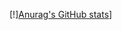 [!][Anurag's GitHub stats](https://github-readme-stats.vercel.app/api?username=UnrealThingTriesCode&count_private=true&theme=swift)]
